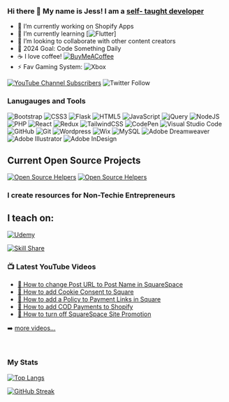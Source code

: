 ### Hi there 👋 My name is Jess! I am a [self- taught developer][website]

- 🔭 I’m currently working on Shopify Apps
- 🌱 I’m currently learning [![Flutter](https://flutter.dev/)]
- 👯 I’m looking to collaborate with other content creators
- 🥅 2024 Goal: Code Something Daily
- ☕ I love coffee! [![BuyMeACoffee](https://img.shields.io/badge/Buy%20Me%20a%20Coffee-ffdd00?style=for-the-badge&logo=buy-me-a-coffee&logoColor=black)][coffee]
- ⚡ Fav Gaming System: ![Xbox](https://img.shields.io/badge/xbox-%23107C10.svg?style=for-the-badge&logo=xbox&logoColor=white)

[![YouTube Channel Subscribers](https://img.shields.io/youtube/channel/subscribers/UCkD5NNLTY8BM0fnAQxAjyJA?logo=youtube&logoColor=red&style=for-the-badge)][youtube] 
![Twitter Follow](https://img.shields.io/twitter/follow/jesstechpreneur?color=%231DA1F2&logo=twitter&style=for-the-badge)

### Lanugauges and Tools
![Bootstrap](https://img.shields.io/badge/bootstrap-%23563D7C.svg?style=for-the-badge&logo=bootstrap&logoColor=white)
![CSS3](https://img.shields.io/badge/css3-%231572B6.svg?style=for-the-badge&logo=css3&logoColor=white)
![Flask](https://img.shields.io/badge/flask-%23000.svg?style=for-the-badge&logo=flask&logoColor=white)
![HTML5](https://img.shields.io/badge/html5-%23E34F26.svg?style=for-the-badge&logo=html5&logoColor=white)
![JavaScript](https://img.shields.io/badge/javascript-%23323330.svg?style=for-the-badge&logo=javascript&logoColor=%23F7DF1E)
![jQuery](https://img.shields.io/badge/jquery-%230769AD.svg?style=for-the-badge&logo=jquery&logoColor=white)
![NodeJS](https://img.shields.io/badge/node.js-6DA55F?style=for-the-badge&logo=node.js&logoColor=white)
![PHP](https://img.shields.io/badge/php-%23777BB4.svg?style=for-the-badge&logo=php&logoColor=white)
![React](https://img.shields.io/badge/react-%2320232a.svg?style=for-the-badge&logo=react&logoColor=%2361DAFB)
![Redux](https://img.shields.io/badge/redux-%23593d88.svg?style=for-the-badge&logo=redux&logoColor=white)
![TailwindCSS](https://img.shields.io/badge/tailwindcss-%2338B2AC.svg?style=for-the-badge&logo=tailwind-css&logoColor=white)
![CodePen](https://img.shields.io/badge/CodePen-white?style=for-the-badge&logo=codepen&logoColor=black)
![Visual Studio Code](https://img.shields.io/badge/Visual%20Studio%20Code-0078d7.svg?style=for-the-badge&logo=visual-studio-code&logoColor=white)
![GitHub](https://img.shields.io/badge/github-%23121011.svg?style=for-the-badge&logo=github&logoColor=white)
![Git](https://img.shields.io/badge/git-%23F05033.svg?style=for-the-badge&logo=git&logoColor=white)
![Wordpress](https://img.shields.io/badge/Wordpress-21759B?style=for-the-badge&logo=wordpress&logoColor=white)
![Wix](https://img.shields.io/badge/wix-000?style=for-the-badge&logo=wix&logoColor=white)
![MySQL](https://img.shields.io/badge/mysql-%2300f.svg?style=for-the-badge&logo=mysql&logoColor=white)
![Adobe Dreamweaver](https://img.shields.io/badge/Adobe%20Dreamweaver-FF61F6.svg?style=for-the-badge&logo=Adobe%20Dreamweaver&logoColor=white)
![Adobe Illustrator](https://img.shields.io/badge/adobe%20illustrator-%23FF9A00.svg?style=for-the-badge&logo=adobe%20illustrator&logoColor=white)
![Adobe InDesign](https://img.shields.io/badge/Adobe%20InDesign-49021F?style=for-the-badge&logo=adobeindesign&logoColor=white)

## Current Open Source Projects
[![Open Source Helpers](https://www.codetriage.com/twitter/bootstrap/badges/users.svg)](https://www.codetriage.com/twitter/bootstrap)
[![Open Source Helpers](https://www.codetriage.com/yoast/wordpress-seo/badges/users.svg)](https://www.codetriage.com/yoast/wordpress-seo)

### I create resources for Non-Techie Entrepreneurs

## I teach on:

[![Udemy](https://img.shields.io/badge/Udemy-A435F0?style=for-the-badge&logo=Udemy&logoColor=white)][ud]

[ ![Skill Share](https://img.shields.io/badge/Skill%20share-002333?style=for-the-badge&logo=skillshare&logoColor=00FF84)][skillshare]

### 📺 Latest YouTube Videos
<!-- YOUTUBE:START -->
- [🎥 How to change Post URL to Post Name in SquareSpace](https://www.youtube.com/shorts/cdd0V6VyQIs)
- [🎥 How to add Cookie Consent to Square](https://www.youtube.com/shorts/tOJs5xEJy2Q)
- [🎥 How to add a Policy to Payment Links in Square](https://www.youtube.com/shorts/8_5ciUSdHtg)
- [🎥 How to add COD Payments to Shopify](https://www.youtube.com/shorts/OZ4z4aicCoQ)
- [🎥 How to turn off SquareSpace Site Promotion](https://www.youtube.com/shorts/11-vwLd3l50)
<!-- YOUTUBE:END -->

➡️ [more videos...](https://youtube.com/jesstechpreneur)

<br />

### My Stats

[![Top Langs](https://github-readme-stats.vercel.app/api/top-langs/?username=jesstechpreneur&layout=compact)](https://github.com/anuraghazra/github-readme-stats)
 

[![GitHub Streak](https://github-readme-streak-stats.herokuapp.com/?user=jesstechpreneur)](https://git.io/streak-stats)


[website]: https://jessdevelops.com
[youtube]: https://www.youtube.com/channel/UCkD5NNLTY8BM0fnAQxAjyJA
[twitter]: https://twitter.com/jesstechpreneur
[facebook]: https://facebook.com/jesstechpreneur 
[blog]: https://nontechiehq.com
[coffee]: https://www.buymeacoffee.com/jessdevelops
[ud]: https://www.udemy.com/user/jess-lee-11/
[skillshare]: https://www.skillshare.com/en/r/user/jesstech?gr_tch_ref=on&gr_trp=on

